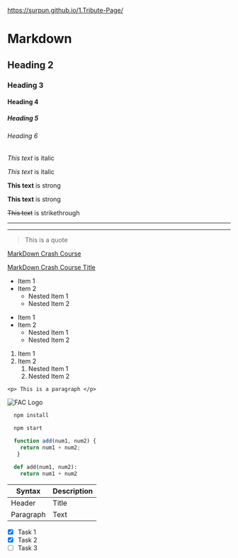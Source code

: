 https://surpun.github.io/1.Tribute-Page/

# Markdown
## Heading 2
### Heading 3
#### Heading 4
##### Heading 5
###### Heading 6

<!--  Font-Style -->
*This text* is italic

_This text_ is italic

<!-- Strong -->
**This text** is strong

__This text__ is strong

<!-- Strikethrough -->
~~This text~~ is strikethrough

<!-- Horizontal Rule -->

---
___


<!-- Blockquote -->
> This is a quote

<!-- Links -->
[MarkDown Crash Course](https://www.youtube.com/watch?v=HUBNt18RFbo)

[MarkDown Crash Course Title](https://www.youtube.com/watch?v=HUBNt18RFbo "Markdown Crash Course")

<!--  UL -->
* Item 1
* Item 2
  * Nested Item 1
  * Nested Item 2

- Item 1
- Item 2
  - Nested Item 1
  - Nested Item 2

<!-- Ordered list -->
1. Item 1
2. Item 2
    1. Nested Item 1
    2. Nested Item 2

<!-- Inline Code Block -->
`<p> This is a paragraph </p>`

<!-- Image -->
![FAC Logo](https://images.squarespace-cdn.com/content/v1/56e2e0c520c6472a2586add2/1586878058003-O6HMO8IHL96DVFDH5R14/Training+Company+Logos+%2823%29.png)

<!-- Github Markdown -->

<!-- Code Blocks -->
```bash
  npm install
  
  npm start
```

```javascript
  function add(num1, num2) {
    return num1 + num2;
   }
```

```python
  def add(num1, num2):
    return num1 + num2
```

<!-- Table -->
| Syntax      | Description |
| ----------- | ----------- |
| Header      | Title       |
| Paragraph   | Text        |

<!-- Task Lists -->
* [x] Task 1
* [x] Task 2
* [ ] Task 3
